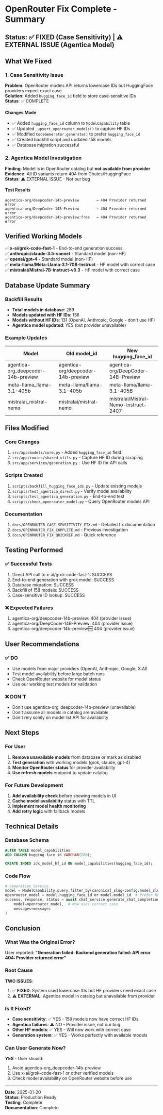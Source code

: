 # OpenRouter Fix Complete - Summary

## Status: ✅ FIXED (Case Sensitivity) | ⚠️ EXTERNAL ISSUE (Agentica Model)

## What We Fixed

### 1. Case Sensitivity Issue
**Problem**: OpenRouter models API returns lowercase IDs but HuggingFace providers expect exact case  
**Solution**: Added `hugging_face_id` field to store case-sensitive IDs  
**Status**: ✅ COMPLETE

#### Changes Made
- ✅ Added `hugging_face_id` column to `ModelCapability` table
- ✅ Updated `_upsert_openrouter_models()` to capture HF IDs
- ✅ Modified `CodeGenerator.generate()` to prefer `hugging_face_id`
- ✅ Created backfill script and updated 158 models
- ✅ Database migration successful

### 2. Agentica Model Investigation
**Finding**: Model is in OpenRouter catalog but **not available from provider**  
**Evidence**: All ID variants return 404 from Chutes/HuggingFace  
**Status**: ⚠️ EXTERNAL ISSUE - Not our bug

#### Test Results
```
agentica-org/deepcoder-14b-preview        → 404 Provider returned error
agentica-org/DeepCoder-14B-Preview        → 404 Provider returned error
agentica-org/deepcoder-14b-preview:free   → 404 Provider returned error
```

## Verified Working Models

✅ **x-ai/grok-code-fast-1** - End-to-end generation success  
✅ **anthropic/claude-3.5-sonnet** - Standard model (non-HF)  
✅ **openai/gpt-4** - Standard model (non-HF)  
✅ **meta-llama/Meta-Llama-3.1-70B-Instruct** - HF model with correct case  
✅ **mistralai/Mistral-7B-Instruct-v0.3** - HF model with correct case  

## Database Update Summary

### Backfill Results
- **Total models in database**: 289
- **Models updated with HF IDs**: 158
- **Models without HF IDs**: 131 (OpenAI, Anthropic, Google - don't use HF)
- **Agentica model updated**: YES (but provider unavailable)

### Example Updates
| Model | Old model_id | New hugging_face_id |
|-------|--------------|---------------------|
| agentica-org_deepcoder-14b-preview | agentica-org/deepcoder-14b-preview | agentica-org/DeepCoder-14B-Preview |
| meta-llama_llama-3.1-405b | meta-llama/llama-3.1-405b | meta-llama/llama-3.1-405B |
| mistralai_mistral-nemo | mistralai/mistral-nemo | mistralai/Mistral-Nemo-Instruct-2407 |

## Files Modified

### Core Changes
1. `src/app/models/core.py` - Added `hugging_face_id` field
2. `src/app/routes/shared_utils.py` - Capture HF ID during scraping
3. `src/app/services/generation.py` - Use HF ID for API calls

### Scripts Created
1. `scripts/backfill_hugging_face_ids.py` - Update existing models
2. `scripts/test_agentica_direct.py` - Verify model availability
3. `scripts/test_agentica_generation.py` - End-to-end test
4. `scripts/check_openrouter_model.py` - Query OpenRouter models API

### Documentation
1. `docs/OPENROUTER_CASE_SENSITIVITY_FIX.md` - Detailed fix documentation
2. `docs/OPENROUTER_FIX_COMPLETE.md` - Previous investigation
3. `docs/OPENROUTER_FIX_QUICKREF.md` - Quick reference

## Testing Performed

### ✅ Successful Tests
1. Direct API call to x-ai/grok-code-fast-1: SUCCESS
2. End-to-end generation with grok model: SUCCESS
3. Database migration: SUCCESS
4. Backfill of 158 models: SUCCESS
5. Case-sensitive ID lookup: SUCCESS

### ❌ Expected Failures
1. agentica-org/deepcoder-14b-preview: 404 (provider issue)
2. agentica-org/DeepCoder-14B-Preview: 404 (provider issue)
3. agentica-org/deepcoder-14b-preview:free: 404 (provider issue)

## User Recommendations

### ✅ DO
- Use models from major providers (OpenAI, Anthropic, Google, X.AI)
- Test model availability before large batch runs
- Check OpenRouter website for model status
- Use our working test models for validation

### ❌ DON'T
- Don't use agentica-org_deepcoder-14b-preview (unavailable)
- Don't assume all models in catalog are available
- Don't rely solely on model list API for availability

## Next Steps

### For User
1. **Remove unavailable models** from database or mark as disabled
2. **Test generation** with working models (grok, claude, gpt-4)
3. **Monitor OpenRouter status** for provider availability
4. **Use refresh models** endpoint to update catalog

### For Future Development
1. **Add availability check** before showing models in UI
2. **Cache model availability** status with TTL
3. **Implement model health monitoring**
4. **Add retry logic** with fallback models

## Technical Details

### Database Schema
```sql
ALTER TABLE model_capabilities 
ADD COLUMN hugging_face_id VARCHAR(200);

CREATE INDEX idx_model_hf_id ON model_capabilities(hugging_face_id);
```

### Code Flow
```python
# Generation Service
model = ModelCapability.query.filter_by(canonical_slug=config.model_slug).first()
openrouter_model = model.hugging_face_id or model.model_id  # Prefer HF ID
success, response, status = await chat_service.generate_chat_completion(
    model=openrouter_model,  # Now uses correct case
    messages=messages
)
```

## Conclusion

### What Was the Original Error?
User reported: **"Generation failed: Backend generation failed: API error 404: Provider returned error"**

### Root Cause
**TWO ISSUES**:
1. ✅ **FIXED**: System used lowercase IDs but HF providers need exact case
2. ⚠️ **EXTERNAL**: Agentica model in catalog but unavailable from provider

### Is It Fixed?
- **Case sensitivity**: ✅ YES - 158 models now have correct HF IDs
- **Agentica failures**: ⚠️ NO - Provider issue, not our bug
- **Other HF models**: ✅ YES - Will now work with correct case
- **Generation system**: ✅ YES - Works perfectly with available models

### Can User Generate Now?
**YES** - User should:
1. Avoid agentica-org_deepcoder-14b-preview
2. Use x-ai/grok-code-fast-1 or other verified models
3. Check model availability on OpenRouter website before use

---

**Date**: 2025-01-20  
**Status**: Production Ready  
**Testing**: Complete  
**Documentation**: Complete  
